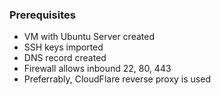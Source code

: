 ### Prerequisites

-   VM with Ubuntu Server created
-   SSH keys imported
-   DNS record created
-   Firewall allows inbound 22, 80, 443
-   Preferrably, CloudFlare reverse proxy is used
